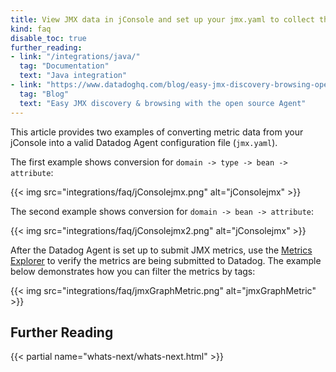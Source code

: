 ```yaml
---
title: View JMX data in jConsole and set up your jmx.yaml to collect them
kind: faq
disable_toc: true
further_reading:
- link: "/integrations/java/"
  tag: "Documentation"
  text: "Java integration"
- link: "https://www.datadoghq.com/blog/easy-jmx-discovery-browsing-open-source-agent/"
  tag: "Blog"
  text: "Easy JMX discovery & browsing with the open source Agent"
---
```


This article provides two examples of converting metric data from your jConsole into a valid Datadog Agent configuration file (`jmx.yaml`).

The first example shows conversion for `domain -> type -> bean -> attribute`:

{{< img src="integrations/faq/jConsolejmx.png" alt="jConsolejmx"  >}}

The second example shows conversion for `domain -> bean -> attribute`:

{{< img src="integrations/faq/jConsolejmx2.png" alt="jConsolejmx"  >}}

After the Datadog Agent is set up to submit JMX metrics, use the [Metrics Explorer][1] to verify the metrics are being submitted to Datadog. The example below demonstrates how you can filter the metrics by tags:

{{< img src="integrations/faq/jmxGraphMetric.png" alt="jmxGraphMetric"  >}}

## Further Reading

{{< partial name="whats-next/whats-next.html" >}}

[1]: /graphing/metrics/explorer
